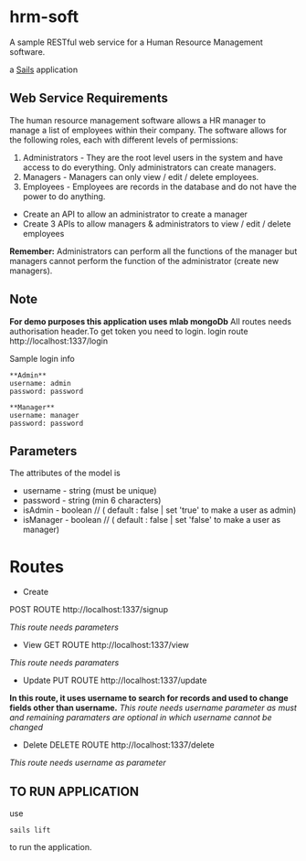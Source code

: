 # hrm-soft
A sample RESTful web service for a Human Resource Management software. 

a [Sails](http://sailsjs.org) application

## Web Service Requirements
The human resource management software allows a HR manager to manage a list of employees within their company. The software allows for the following roles, each with different levels of permissions:

1. Administrators - They are the root level users in the system and have access to do everything. Only administrators can create managers.
2. Managers - Managers can only view / edit / delete employees.
3. Employees - Employees are records in the database and do not have the power to do anything.

* Create an API to allow an administrator to create a manager
* Create 3 APIs to allow managers & administrators to view / edit / delete employees

**Remember:** Administrators can perform all the functions of the manager but managers cannot perform the function of the administrator (create new managers).


## Note 
**For demo purposes this application uses mlab mongoDb**
All routes needs authorisation header.To get token you need to login.
login route 
http://localhost:1337/login

Sample login info

```
**Admin**
username: admin
password: password

**Manager**
username: manager
password: password

```
## Parameters

The attributes of the model is

* username  -   string (must be unique)
* password  -   string (min 6 characters)
* isAdmin   -   boolean // ( default : false | set 'true' to make a user as admin)
* isManager -   boolean // ( default : false | set 'false' to make a user as manager)

# Routes

* Create

POST ROUTE
http://localhost:1337/signup

_This route needs parameters_


* View
GET ROUTE
http://localhost:1337/view

_This route needs paramaters_

* Update
PUT ROUTE
http://localhost:1337/update

**In this route, it uses username to search for records and used to change fields other than username.**
_This route needs username parameter as must and remaining paramaters are optional in which username cannot be changed_

* Delete
DELETE ROUTE
http://localhost:1337/delete

_This route needs username as parameter_ 

## TO RUN APPLICATION

use 

```
sails lift
```
to run the application.